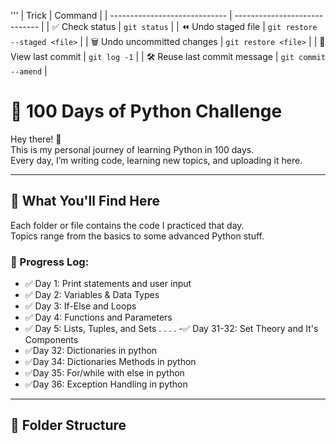 '''
| Trick                         | Command                       |
| ----------------------------- | ----------------------------- |
| ✅ Check status                | `git status`                  |
| ⏪ Undo staged file            | `git restore --staged <file>` |
| 🗑️ Undo uncommitted changes  | `git restore <file>`          |
| 👀 View last commit           | `git log -1`                  |
| 🛠️ Reuse last commit message | `git commit --amend`          |

# 🚀 100 Days of Python Challenge

Hey there! 🙌  
This is my personal journey of learning Python in 100 days.  
Every day, I’m writing code, learning new topics, and uploading it here.

---

## 🧠 What You'll Find Here

Each folder or file contains the code I practiced that day.  
Topics range from the basics to some advanced Python stuff.

### 📅 Progress Log:
- ✅ Day 1: Print statements and user input
- ✅ Day 2: Variables & Data Types
- ✅ Day 3: If-Else and Loops
- ✅ Day 4: Functions and Parameters
- ✅ Day 5: Lists, Tuples, and Sets
.
.
.
.
-✅ Day 31-32: Set Theory and It's Components
- ✅Day 32: Dictionaries in python
- ✅Day 34: Dictionaries Methods in python
- ✅Day 35: For/while with else  in python
- ✅Day 36: Exception Handling  in python
---
## 📂 Folder Structure

